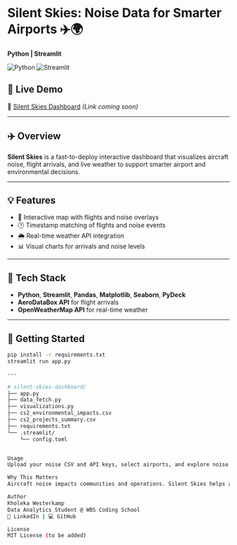 # Silent Skies: Noise Data for Smarter Airports ✈️🌍  
**Python | Streamlit**

![Python](https://img.shields.io/badge/python-3.10-blue)
![Streamlit](https://img.shields.io/badge/streamlit-%3E%3D1.22-brightgreen)

## 🚀 Live Demo
🔗 [Silent Skies Dashboard](#) *(Link coming soon)*

---

## ✈️ Overview

**Silent Skies** is a fast-to-deploy interactive dashboard that visualizes aircraft noise, flight arrivals, and live weather to support smarter airport and environmental decisions.

---

## 💡 Features

- 📍 Interactive map with flights and noise overlays  
- 🕒 Timestamp matching of flights and noise events  
- 🌦️ Real-time weather API integration  
- 📊 Visual charts for arrivals and noise levels  

---

## 🔧 Tech Stack

- **Python**, **Streamlit**, **Pandas**, **Matplotlib**, **Seaborn**, **PyDeck**  
- **AeroDataBox API** for flight arrivals  
- **OpenWeatherMap API** for real-time weather  

---

## 🚀 Getting Started

```bash
pip install -r requirements.txt
streamlit run app.py

---

# silent-skies-dashboard/
├── app.py
├── data_fetch.py
├── visualizations.py
├── cs2_environmental_impacts.csv
├── cs2_projects_summary.csv
├── requirements.txt
└── .streamlit/
    └── config.toml


Usage
Upload your noise CSV and API keys, select airports, and explore noise vs flights with live weather overlays.

Why This Matters
Aircraft noise impacts communities and operations. Silent Skies helps airports understand noise sources and optimize flight activity for quieter skies.

Author
Kholeka Westerkamp
Data Analytics Student @ WBS Coding School
🔗 LinkedIn | 💻 GitHub

License
MIT License (to be added)



